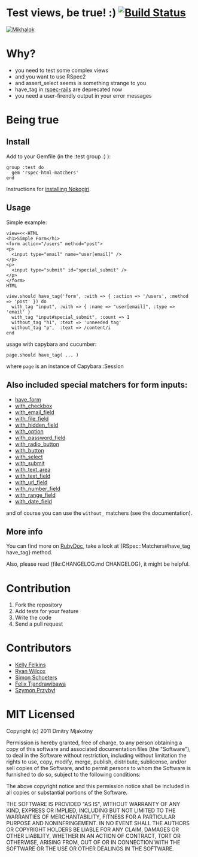 Test views, be true! :) [![Build Status](http://travis-ci.org/kucaahbe/rspec-html-matchers.png)](http://travis-ci.org/kucaahbe/rspec-html-matchers)
=======================

[![Mikhalok](https://github.com/kucaahbe/rspec-html-matchers/raw/master/mikhalok.jpg)](http://www.myspace.com/lyapis "Lyapis Trubetskoy ska-punk band")

Why?
===

* you need to test some complex views
* and you want to use RSpec2
* and assert\_select seems is something strange to you
* have_tag in [rspec-rails](http://github.com/rspec/rspec-rails) are deprecated now
* you need a user-firendly output in your error messages

Being true
==========

Install
-------

Add to your Gemfile (in the :test group :) ):

    group :test do
      gem 'rspec-html-matchers'
    end

Instructions for [installing Nokogiri](http://nokogiri.org/tutorials/installing_nokogiri.html).

Usage
-----

Simple example:

    view=<<-HTML
    <h1>Simple Form</h1>
    <form action="/users" method="post">
    <p>
      <input type="email" name="user[email]" />
    </p>
    <p>
      <input type="submit" id="special_submit" />
    </p>
    </form>
    HTML
    
    view.should have_tag('form', :with => { :action => '/users', :method => 'post' }) do
      with_tag "input", :with => { :name => "user[email]", :type => 'email' }
      with_tag "input#special_submit", :count => 1
      without_tag "h1", :text => 'unneeded tag'
      without_tag "p",  :text => /content/i
    end

usage with capybara and cucumber:

    page.should have_tag( ... )

where `page` is an instance of Capybara::Session

Also included special matchers for form inputs:
-----------------------------------------------

- [have\_form](http://rdoc.info/github/kucaahbe/rspec-html-matchers/master/RSpec/Matchers:have_form)
- [with\_checkbox](http://rdoc.info/github/kucaahbe/rspec-html-matchers/master/RSpec/Matchers:with_checkbox)
- [with\_email\_field](http://rdoc.info/github/kucaahbe/rspec-html-matchers/master/RSpec/Matchers:with_email_field)
- [with\_file\_field](http://rdoc.info/github/kucaahbe/rspec-html-matchers/master/RSpec/Matchers:with_file_field)
- [with\_hidden\_field](http://rdoc.info/github/kucaahbe/rspec-html-matchers/master/RSpec/Matchers:with_hidden_field)
- [with\_option](http://rdoc.info/github/kucaahbe/rspec-html-matchers/master/RSpec/Matchers:with_option)
- [with\_password_field](http://rdoc.info/github/kucaahbe/rspec-html-matchers/master/RSpec/Matchers:with_password_field)
- [with\_radio\_button](http://rdoc.info/github/kucaahbe/rspec-html-matchers/master/RSpec/Matchers:with_radio_button)
- [with\_button](http://rdoc.info/github/kucaahbe/rspec-html-matchers/master/RSpec/Matchers:with_button)
- [with\_select](http://rdoc.info/github/kucaahbe/rspec-html-matchers/master/RSpec/Matchers:with_select)
- [with\_submit](http://rdoc.info/github/kucaahbe/rspec-html-matchers/master/RSpec/Matchers:with_submit)
- [with\_text\_area](http://rdoc.info/github/kucaahbe/rspec-html-matchers/master/RSpec/Matchers:with_text_area)
- [with\_text\_field](http://rdoc.info/github/kucaahbe/rspec-html-matchers/master/RSpec/Matchers:with_text_field)
- [with\_url\_field](http://rdoc.info/github/kucaahbe/rspec-html-matchers/master/RSpec/Matchers:with_url_field)
- [with\_number\_field](http://rdoc.info/github/kucaahbe/rspec-html-matchers/master/RSpec/Matchers:with_number_field)
- [with\_range\_field](http://rdoc.info/github/kucaahbe/rspec-html-matchers/master/RSpec/Matchers:with_range_field)
- [with\_date\_field](http://rdoc.info/github/kucaahbe/rspec-html-matchers/master/RSpec/Matchers:with_date_field)

and of course you can use the `without_` matchers (see the documentation).

More info
---------

You can find more on [RubyDoc](http://rubydoc.info/github/kucaahbe/rspec-html-matchers/master/RSpec/Matchers), take a look at {RSpec::Matchers#have\_tag have\_tag} method.

Also, please read {file:CHANGELOG.md CHANGELOG}, it might be helpful.

Contribution
============

1. Fork the repository
2. Add tests for your feature
3. Write the code
4. Send a pull request

Contributors
============

- [Kelly Felkins](http://github.com/kellyfelkins)
- [Ryan Wilcox](http://github.com/rwilcox)
- [Simon Schoeters](https://github.com/cimm)
- [Felix Tjandrawibawa](https://github.com/cemenghttps://github.com/cemeng)
- [Szymon Przybył](https://github.com/apocalyptiq)

MIT Licensed
============

Copyright (c) 2011 Dmitry Mjakotny

Permission is hereby granted, free of charge, to any person obtaining a copy of this software and associated documentation files (the "Software"), to deal in the Software without restriction, including without limitation the rights to use, copy, modify, merge, publish, distribute, sublicense, and/or sell copies of the Software, and to permit persons to whom the Software is furnished to do so, subject to the following conditions:

The above copyright notice and this permission notice shall be included in all copies or substantial portions of the Software.

THE SOFTWARE IS PROVIDED "AS IS", WITHOUT WARRANTY OF ANY KIND, EXPRESS OR IMPLIED, INCLUDING BUT NOT LIMITED TO THE WARRANTIES OF MERCHANTABILITY, FITNESS FOR A PARTICULAR PURPOSE AND NONINFRINGEMENT. IN NO EVENT SHALL THE AUTHORS OR COPYRIGHT HOLDERS BE LIABLE FOR ANY CLAIM, DAMAGES OR OTHER LIABILITY, WHETHER IN AN ACTION OF CONTRACT, TORT OR OTHERWISE, ARISING FROM, OUT OF OR IN CONNECTION WITH THE SOFTWARE OR THE USE OR OTHER DEALINGS IN THE SOFTWARE.
